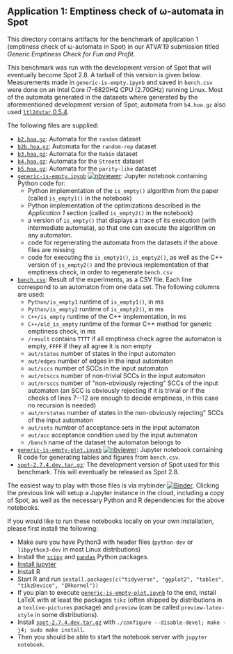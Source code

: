 Application 1: Emptiness check of ω-automata in Spot
----------------------------------------------------

This directory contains artifacts for the benchmark of application 1 (emptiness check of ω-automata in Spot) in our ATVA'19 submission titled *Generic Emptiness Check for Fun and Profit*.

This benchmark was run with the development version of Spot that will eventually become Spot 2.8.  A tarball of this version is given below.  Measurements made in `generic-is-empty.ipynb` and saved in `bench.csv` were done on an Intel Core i7-6820HQ CPU (2.70GHz) running Linux.   Most of the automata generated in the datasets where generated by the aforementioned development version of Spot; automata from `b4.hoa.gz` also used [`ltl2dstar` 0.5.4](https://www.ltl2dstar.de/).

The following files are supplied:
- [`b2.hoa.gz`](b2.hoa.gz): Automata for the `random` dataset
- [`b2b.hoa.gz`](b2b.hoa.gz): Automata for the `random-rep` dataset
- [`b3.hoa.gz`](b3.hoa.gz): Automata for the `Rabin` dataset
- [`b4.hoa.gz`](b4.hoa.gz): Automata for the `Streett` dataset
- [`b5.hoa.gz`](b5.hoa.gz): Automata for the `parity-like` dataset
- [`generic-is-empty.ipynb`](generic-is-empty.ipynb) [![nbviewer](https://github.com/jupyter/design/blob/master/logos/Badges/nbviewer_badge.svg)](https://nbviewer.jupyter.org/github/adl/genem-exp/blob/master/bench-app1/generic-is-empty.ipynb): Jupyter notebook containing Python code for:
  - Python implementation of the `is_empty()` algorithm from the paper (called `is_empty1()` in the notebook)
  - Python implementation of the optimizations described in the *Application 1* section (called `is_empty2()` in the notebook)
  - a version of `is_empty()` that displays a trace of its execution (with intermediate automata), so that one can execute the algorithm on any automaton.
  - code for regenerating the automata from the datasets if the above files are missing
  - code for executing the `is_empty1()`, `is_empty2()`, as well as the C++ version of `is_empty2()` and the previous implementation of that emptiness check, in order to regenerate `bench.csv`
- [`bench.csv`](bench.csv): Result of the experiments, as a CSV file.  Each line correspond to an automaton from one data set.  The following columns are used:
  - `Python/is_empty1`  runtime of `is_empty1()`, in ms
  - `Python/is_empty2`  runtime of `is_empty2()`, in ms
  - `C++/is_empty`  runtime of the C++ implementation, in ms
  - `C++/old_is_empty`  runtime of the former C++ method for generic emptiness check, in ms
  - `/result`  contains `TTTT` if all emptiness check agree the automaton is empty, `FFFF` if they all agree it is non empty
  - `aut/states` number of states in the input automaton
  - `aut/edges` number of edges  in the input automaton
  - `aut/sccs`  number of SCCs in the input automaton
  - `aut/ntsccs`  number of non-trivial SCCs in the input automaton
  - `aut/nrsccs`  number of "non-obviously rejecting" SCCs of the input automaton (an SCC is obviously rejecting if it is trivial or if the checks of lines 7--12 are enough to decide emptiness, in this case no recursion is needed)
  - `aut/nrstates`  number of states in the non-obviously rejecting" SCCs of the input automaton
  - `aut/sets`  number of acceptance sets in the input automaton
  - `aut/acc`  acceptance condition used by the input automaton
  - `/bench`  name of the dataset the automaton belongs to
- [`generic-is-empty-plot.ipynb`](generic-is-empty-plot.ipynb) [![nbviewer](https://github.com/jupyter/design/blob/master/logos/Badges/nbviewer_badge.svg)](https://nbviewer.jupyter.org/github/adl/genem-exp/blob/master/bench-app1/generic-is-empty-plot.ipynb): Jupyter notebook containing R code for generating tables and figures from `bench.csv`.
- [`spot-2.7.4.dev.tar.gz`](spot-2.7.4.dev.tar.gz): The development version of Spot used for this benchmark.  This will eventually be released as Spot 2.8.


The easiest way to play with those files is via mybinder [![Binder](https://mybinder.org/badge_logo.svg)](https://mybinder.org/v2/gh/adl/genem-exp.git/master?urlpath=lab%2Ftree%2Fbench-app1%2F).
Clicking the previous link will setup a Jupyter instance in the cloud, including a copy of Spot, as well as the necessary Python and R dependencies for the above notebooks.

If you would like to run these notebooks locally on your own installation, please first install the following:
- Make sure you have Python3 with header files (`python-dev` or `libpython3-dev` in most Linux distributions)
- Install the [`scipy`](https://www.scipy.org/install.html) and [`pandas`](https://pandas.pydata.org/pandas-docs/stable/install.html) Python packages.
- [Install jupyter](https://jupyter.org/install)
- Install R
- Start R and run `install.packages(c("tidyverse", "ggplot2", "tables", "tikzDevice", "IRkernel"))`
- If you plan to execute [`generic-is-empty-plot.ipynb`](generic-is-empty-plot.ipynb) to the end, install LaTeX with at least the packages `tikz` (often shipped by distributions in a `texlive-pictures` package) and `preview` (can be called `preview-latex-style` in some distributions).
- Install [`spot-2.7.4.dev.tar.gz`](spot-2.7.4.dev.tar.gz) with  `./configure --disable-devel; make -j4; sudo make install`.
- Then you should be able to start the notebook server with `jupyter notebook`.
